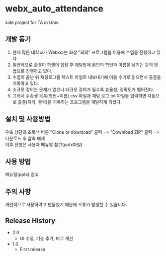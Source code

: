 # webx_auto_attendance
side project for TA in Univ.

## 개발 동기
1. 현재 많은 대학교가 Webx라는 화상 "회의" 프로그램을 이용해 수업을 진행하고 있다.<br>
2. 일반적으로 출결이 학생이 입장 후 채팅방에 본인의 학번과 이름을 남기는 등의 방법으로 진행하고 있다.<br>
3. 수업이 끝난 뒤 채팅로그를 텍스트 파일로 내보내기해 이를 수기로 읽으면서 출결을 기록하고 있다.<br>
4. 소규모 강의는 문제가 없으나 대규모 강의가 될수록 효율성, 정확도가 떨어진다.<br>
5. 그래서 수강생 목록(학번+이름) csv 파일과 채팅 로그 txt 파일을 입력하면 자동으로 출결(지각, 결석)을 기록하는 프로그램을 개발하게 되었다.<br>


## 설치 및 사용방법
우측 상단의 초록색 버튼 "Clone or download" 클릭 => "Download ZIP" 클릭 => 다운로드 후 압축 해제<br>
이후 진행은 사용자 매뉴얼 참고(pptx파일)

## 사용 방법
매뉴얼(pptx) 참고


## 주의 사항
개인적으로 사용하려고 만들었기 때문에 오류가 발생할 수 있습니다.


## Release History

* 2.0
    * UI 수정, 기능 추가, 버그 개선
* 1.0
    * First release
    
